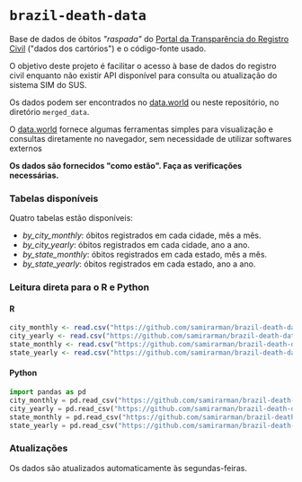 # `brazil-death-data`

Base de dados de óbitos *"raspada"* do [Portal da Transparência do Registro Civil](https://transparencia.registrocivil.org.br/registros) ("dados dos cartórios") e o código-fonte usado.

O objetivo deste projeto é facilitar o acesso à base de dados do registro civil enquanto não existir API disponível para consulta ou atualização do sistema SIM do SUS.

Os dados podem ser encontrados no [data.world](https://data.world/samirarman/brazil-death-data) ou neste repositório, no diretório `merged_data`.

O [data.world](https://data.world/samirarman/brazil-death-data) fornece algumas ferramentas simples para visualização e consultas diretamente no navegador, sem necessidade de utilizar softwares externos

**Os dados são fornecidos "como estão". Faça as verificações necessárias.**

### Tabelas disponíveis

Quatro tabelas estão disponíveis:

* *by_city_monthly*: óbitos registrados em cada cidade, mês a mês.
* *by_city_yearly*: óbitos registrados em cada cidade, ano a ano.
* *by_state_monthly*: óbitos registrados em cada estado, mês a mês.
* *by_state_yearly*: óbitos registrados em cada estado, ano a ano.

### Leitura direta para o R e Python

#### R
```r
city_monthly <- read.csv("https://github.com/samirarman/brazil-death-data/raw/master/merged_data/by_city_monthly.csv")
city_yearly <- read.csv("https://github.com/samirarman/brazil-death-data/raw/master/merged_data/by_city_yearly.csv")
state_monthly <- read.csv("https://github.com/samirarman/brazil-death-data/raw/master/merged_data/by_state_monthly.csv")
state_yearly <- read.csv("https://github.com/samirarman/brazil-death-data/raw/master/merged_data/by_state_yearly.csv")
```
#### Python
```python
import pandas as pd
city_monthly = pd.read_csv("https://github.com/samirarman/brazil-death-data/raw/master/merged_data/by_city_monthly.csv")
city_yearly = pd.read_csv("https://github.com/samirarman/brazil-death-data/raw/master/merged_data/by_city_yearly.csv")
state_monthly = pd.read_csv("https://github.com/samirarman/brazil-death-data/raw/master/merged_data/by_state_monthly.csv")
state_yearly = pd.read_csv("https://github.com/samirarman/brazil-death-data/raw/master/merged_data/by_state_yearly.csv")
```

### Atualizações

Os dados são atualizados automaticamente às segundas-feiras. 
